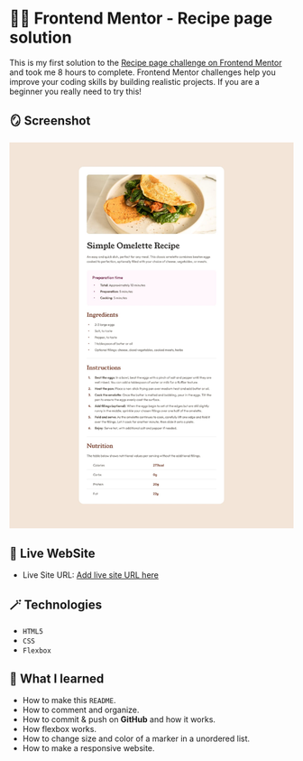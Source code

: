 # 😶‍🌫️ Frontend Mentor - Recipe page solution

This is my first solution to the [Recipe page challenge on Frontend Mentor](https://www.frontendmentor.io/challenges/recipe-page-KiTsR8QQKm) and took me 8 hours to complete. Frontend Mentor challenges help you improve your coding skills by building realistic projects. If you are a beginner you really need to try this!

## 🪞 Screenshot

![](design/desktop-design.jpg)

## 🎥 Live WebSite

- Live Site URL: [Add live site URL here](https://alexandru-ghergu.github.io/recipe-page-main/)

## 🪄 Technologies

- `HTML5`
- `CSS`
- `Flexbox`

## 🎢 What I learned

- How to make this `README`.
- How to comment and organize.
- How to commit & push on **GitHub** and how it works.
- How flexbox works.
- How to change size and color of a marker in a unordered list.
- How to make a responsive website.
